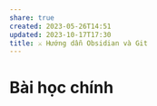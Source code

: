 ```yaml
---
share: true
created: 2023-05-26T14:51
updated: 2023-10-17T17:30
title: ⚔️ Hướng dẫn Obsidian và Git
---
```

# Bài học chính


